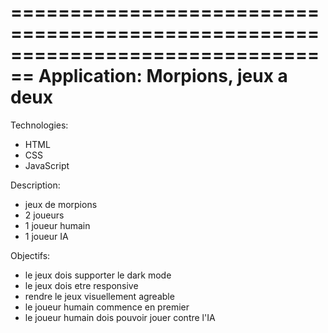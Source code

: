 ================================================================================
Application: Morpions, jeux a deux
=================================================================================

Technologies:
* HTML
* CSS
* JavaScript

Description:
* jeux de morpions
* 2 joueurs
* 1 joueur humain
* 1 joueur IA

Objectifs:
* le jeux dois supporter le dark mode
* le jeux dois etre responsive
* rendre le jeux visuellement agreable
* le joueur humain commence en premier
* le joueur humain dois pouvoir jouer contre l'IA